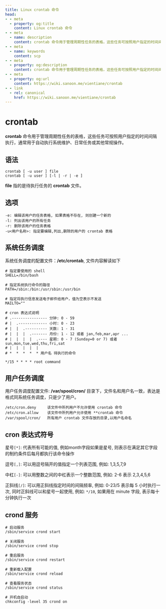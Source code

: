 ```yaml
---
title: Linux crontab 命令
head:
- - meta
  - property: og:title
    content: Linux crontab 命令
- - meta
  - name: description
    content: crontab 命令用于管理周期性任务的表格，这些任务可按照用户指定的时间间隔执行，通常用于自动执行系统维护、日常任务或其他常规操作。
- - meta
  - name: keywords
    content: scp
- - meta
  - property: og:description
    content: crontab 命令用于管理周期性任务的表格，这些任务可按照用户指定的时间间隔执行，通常用于自动执行系统维护、日常任务或其他常规操作。
- - meta
  - property: og:url
    content: https://wiki.sanoon.me/vientiane/crontab
- - link
  - rel: canonical
    href: https://wiki.sanoon.me/vientiane/crontab
---
```


# crontab

**crontab** 命令用于管理周期性任务的表格，这些任务可按照用户指定的时间间隔执行，通常用于自动执行系统维护、日常任务或其他常规操作。

## 语法

```shell
crontab [ -u user ] file
crontab [ -u user ] [-l | -r | -e ]
```

**file** 指的是待执行任务的 **crontab** 文件。

## 选项

```shell
-e: 编辑该用户的任务表格, 如果表格不存在, 则创建一个新的
-l: 列出该用户的所有任务
-r: 删除该用户的任务表格
-u<用户名称>: 指定要编辑,列出,删除的用户的 crontab 表格
```

## 系统任务调度

系统任务调度的配置文件：**/etc/crontab**, 文件内容解读如下

```shell
# 指定要使用的 shell
SHELL=/bin/bash

# 指定系统执行命令的路径
PATH=/sbin:/bin:/usr/sbin:/usr/bin

# 指定将执行信息发送电子邮件给用户，值为空表示不发送
MAILTO=""

# cron 表达式说明
# .---------------- 分钟: 0 - 59
# |  .------------- 小时: 0 - 23
# |  |  .---------- 天数: 1 - 31
# |  |  |  .------- 月份: 1 - 12 或者 jan,feb,mar,apr ...
# |  |  |  |  .---- 星期: 0 - 7 (Sunday=0 or 7) 或者 sun,mon,tue,wed,thu,fri,sat
# |  |  |  |  |
# *  *  *  *  * 用户名 待执行的命令

*/15 * * * * root command 
```

## 用户任务调度

用户任务调度配置文件: **/var/spool/cron/** 目录下，文件名和用户名一致，表达是格式同系统任务调度，只是少了用户。

```shell
/etc/cron.deny     该文件中所列用户不允许使用 crontab 命令
/etc/cron.allow    该文件中所列用户允许使用 **crontab 命令
/var/spool/cron/   所有用户 crontab 文件存放的目录,以用户名命名
```


## cron 表达式符号

星号`[*]`: 代表所有可能的值, 例如month字段如果是星号, 则表示在满足其它字段的制约条件后每月都执行该命令操作

逗号`[,]`: 可以用逗号隔开的值指定一个列表范围, 例如: 1,3,5,7,9

中杠`[-]`: 可以用整数之间的中杠表示一个整数范围, 例如: 2-6 表示 2,3,4,5,6

正斜线`[/]`: 可以用正斜线指定时间的间隔频率, 例如: 0-23/5 表示每 5 小时执行一次, 同时正斜线可以和星号一起使用, 例如: `*/10`, 如果用在 minute 字段, 表示每十分钟执行一次

## crond 服务

```shell
# 启动服务
/sbin/service crond start

# 关闭服务    
/sbin/service crond stop

# 重启服务  
/sbin/service crond restart

# 重新载入配置
/sbin/service crond reload

# 查看服务状态
/sbin/service crond status

# 开机自启动
chkconfig -level 35 crond on
```

    
